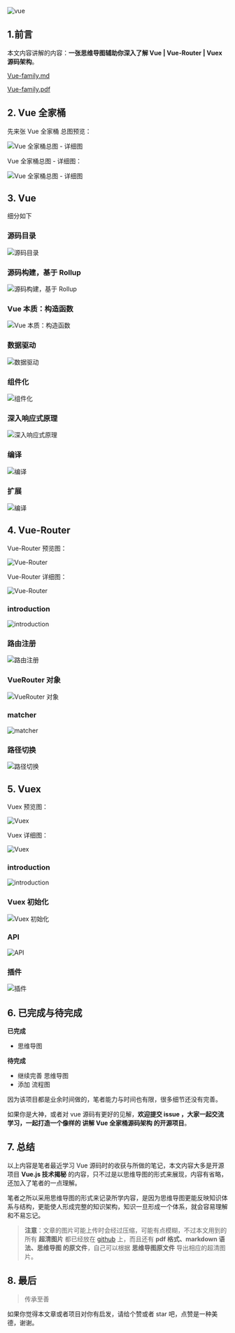 ![vue](https://upload-images.jianshu.io/upload_images/12890819-7820bc20092c4c40.png?imageMogr2/auto-orient/strip%7CimageView2/2/w/1240)

## 1.前言

本文内容讲解的内容：**一张思维导图辅助你深入了解 Vue | Vue-Router | Vuex 源码架构**。

[Vue-family.md](./Vue-family.md)

[Vue-family.pdf](./Vue-family.pdf)



## 2. Vue 全家桶

先来张 Vue 全家桶 总图预览：

![Vue 全家桶总图 - 详细图](./Vue-family-min.png)

Vue 全家桶总图 - 详细图：

![Vue 全家桶总图 - 详细图](./Vue-family.jpg)


## 3. Vue 

细分如下

### 源码目录


![源码目录](./vue/1.png)

### 源码构建，基于 Rollup 

![源码构建，基于 Rollup](./vue/2.png)

### Vue 本质：构造函数


![Vue 本质：构造函数](./vue/3.png)

### 数据驱动


![数据驱动](./vue/4.png)

### 组件化

![组件化](./vue/5.png)

### 深入响应式原理

![深入响应式原理](./vue/6.png)

### 编译

![编译](./vue/7.png)

### 扩展

![编译](./vue/8.png)


## 4. Vue-Router

Vue-Router 预览图：

![Vue-Router](./vue-router/Vue-Router-min.png)

Vue-Router 详细图：

![Vue-Router](./vue-router/Vue-Router.png)

### introduction


![introduction](./vue-router/1.png)

### 路由注册

![路由注册](./vue-router/2.png)

### VueRouter 对象

![VueRouter 对象](./vue-router/3.png)

### matcher

![matcher](./vue-router/4.png)

### 路径切换


![路径切换](./vue-router/5.png)

## 5. Vuex


Vuex 预览图：

![Vuex](./vuex/Vuex-min.png)

Vuex 详细图：

![Vuex](./vuex/Vuex.png)

### introduction

![introduction](./vuex/1.png)

### Vuex 初始化

![Vuex 初始化](./vuex/2.png)

### API

![API](./vuex/3.png)

### 插件


![插件](./vuex/4.png)

## 6. 已完成与待完成

**已完成**

- 思维导图

**待完成**

- 继续完善 思维导图
- 添加 流程图

因为该项目都是业余时间做的，笔者能力与时间也有限，很多细节还没有完善。

如果你是大神，或者对 vue 源码有更好的见解，**欢迎提交 issue ，大家一起交流学习，一起打造一个像样的 讲解 Vue 全家桶源码架构 的开源项目**。

## 7. 总结

以上内容是笔者最近学习 Vue 源码时的收获与所做的笔记，本文内容大多是开源项目 **Vue.js 技术揭秘** 的内容，只不过是以思维导图的形式来展现，内容有省略，还加入了笔者的一点理解。

笔者之所以采用思维导图的形式来记录所学内容，是因为思维导图更能反映知识体系与结构，更能使人形成完整的知识架构，知识一旦形成一个体系，就会容易理解和不易忘记。

> **注意**：文章的图片可能上传时会经过压缩，可能有点模糊，不过本文用到的 所有 **超清图片** 都已经放在 [github](https://github.com/biaochenxuying/vue-family-mindmap) 上，而且还有 **pdf 格式、markdown 语法、思维导图 的原文件**，自己可以根据 **思维导图原文件** 导出相应的超清图片。


## 8. 最后

> 传承至善

如果你觉得本文章或者项目对你有启发，请给个赞或者  star 吧，点赞是一种美德，谢谢。
